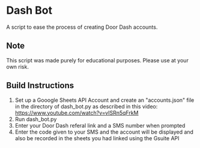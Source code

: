 # Dash Bot
 A script to ease the process of creating Door Dash accounts.
 
## Note
This script was made purely for educational purposes. Please use at your own risk.


## Build Instructions
 
 1. Set up a Gooogle Sheets API Account and create an "accounts.json" file in the directory of dash_bot.py as described in this video: https://www.youtube.com/watch?v=vISRn5qFrkM
 2. Run dash_bot.py
 3. Enter your Door Dash referal link and a SMS number when prompted
 4. Enter the code given to your SMS and the account will be displayed and also be recorded in the sheets you had linked using the Gsuite API
